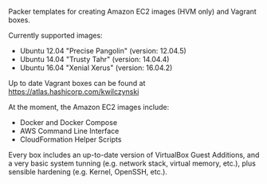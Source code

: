 Packer templates for creating Amazon EC2 images (HVM only) and Vagrant boxes.

Currently supported images:

- Ubuntu 12.04 "Precise Pangolin" (version: 12.04.5)
- Ubuntu 14.04 "Trusty Tahr" (version: 14.04.4)
- Ubuntu 16.04 "Xenial Xerus" (version: 16.04.2)

Up to date Vagrant boxes can be found at https://atlas.hashicorp.com/kwilczynski

At the moment, the Amazon EC2 images include:

- Docker and Docker Compose
- AWS Command Line Interface
- CloudFormation Helper Scripts

Every box includes an up-to-date version of VirtualBox Guest Additions,
and a very basic system tunning (e.g. network stack, virtual memory, etc.),
plus sensible hardening (e.g. Kernel, OpenSSH, etc.).
